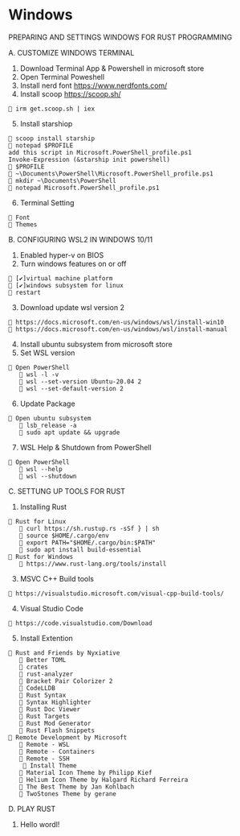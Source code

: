 # Windows
 
PREPARING AND SETTINGS WINDOWS FOR RUST PROGRAMMING

A. CUSTOMIZE WINDOWS TERMINAL
   1. Download Terminal App & Powershell in microsoft store
   2. Open Terminal Poweshell
   3. Install nerd font https://www.nerdfonts.com/
   4. Install scoop https://scoop.sh/

	👀 irm get.scoop.sh | iex
	
   5. Install starshiop
	
	👀 scoop install starship
	👀 notepad $PROFILE
	add this script in Microsoft.PowerShell_profile.ps1
	Invoke-Expression (&starship init powershell)
	👀 $PROFILE
	👀 ~\Documents\PowerShell\Microsoft.PowerShell_profile.ps1
	👀 mkdir ~\Documents\PowerShell
	👀 notepad Microsoft.PowerShell_profile.ps1
  
   6. Terminal Setting
 	
	🚀 Font
	🚀 Themes


B. CONFIGURING WSL2 IN WINDOWS 10/11
   1. Enabled hyper-v on BIOS
   2. Turn windows features on or off
	
	🚀 [✔]virtual machine platform 
   	🚀 [✔]windows subsystem for linux
   	🚀 restart
	
   3. Download update wsl version 2

   	🚀 https://docs.microsoft.com/en-us/windows/wsl/install-win10
   	🚀 https://docs.microsoft.com/en-us/windows/wsl/install-manual
	
   4. Install ubuntu subsystem from microsoft store
   5. Set WSL version
  
   	🚀 Open PowerShell
	   👀 wsl -l -v
	   👀 wsl --set-version Ubuntu-20.04 2 
	   👀 wsl --set-default-version 2
	   
   6. Update Package

	🚀 Open ubuntu subsystem
	   👀 lsb_release -a
	   👀 sudo apt update && upgrade
	   
   7. WSL Help & Shutdown from PowerShell
 
	🚀 Open PowerShell
	   👀 wsl --help
	   👀 wsl --shutdown

C. SETTUNG UP TOOLS FOR RUST
   1. Installing Rust
 
	🚀 Rust for Linux
	   👀 curl https://sh.rustup.rs -sSf } | sh
	   👀 source $HOME/.cargo/env
	   👀 export PATH="$HOME/.cargo/bin:$PATH"
	   👀 sudo apt install build-essential
  	🚀 Rust for Windows
	   👀 https://www.rust-lang.org/tools/install
	   
   3. MSVC C++ Build tools
  
 	🚀 https://visualstudio.microsoft.com/visual-cpp-build-tools/ 
	
   4. Visual Studio Code
   
	🚀 https://code.visualstudio.com/Download
	
   5. Install Extention
   
 	🚀 Rust and Friends by Nyxiative
	   👀 Better TOML
	   👀 crates
	   👀 rust-analyzer
	   👀 Bracket Pair Colorizer 2
	   👀 CodeLLDB
	   👀 Rust Syntax
	   👀 Syntax Highlighter
	   👀 Rust Doc Viewer
	   👀 Rust Targets
	   👀 Rust Mod Generator
	   👀 Rust Flash Snippets
	🚀 Remote Development by Microsoft
	   👀 Remote - WSL
	   👀 Remote - Containers
	   👀 Remote - SSH
    	🚀 Install Theme 
	   👀 Material Icon Theme by Philipp Kief
	   👀 Helium Icon Theme by Halgard Richard Ferreira
	   👀 The Best Theme by Jan Kohlbach
	   👀 TwoStones Theme by gerane

D. PLAY RUST
   1. Hello wordl!

